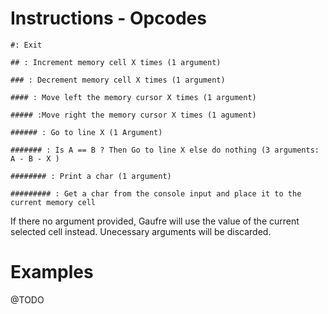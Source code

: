 # Instructions - Opcodes

`#: Exit`

`## : Increment memory cell X times (1 argument)`

`### : Decrement memory cell X times (1 argument)`

`#### : Move left the memory cursor X times (1 argument)`

`##### :Move right the memory cursor X times (1 agument)`

`###### : Go to line X (1 Argument)`

`####### : Is A == B ? Then Go to line X else do nothing (3 arguments: A - B - X )`

`######## : Print a char (1 argument)`

`######### : Get a char from the console input and place it to the current memory cell`

If there no argument provided, Gaufre will use the value of the current selected cell instead. Unecessary arguments will be discarded.

# Examples
@TODO